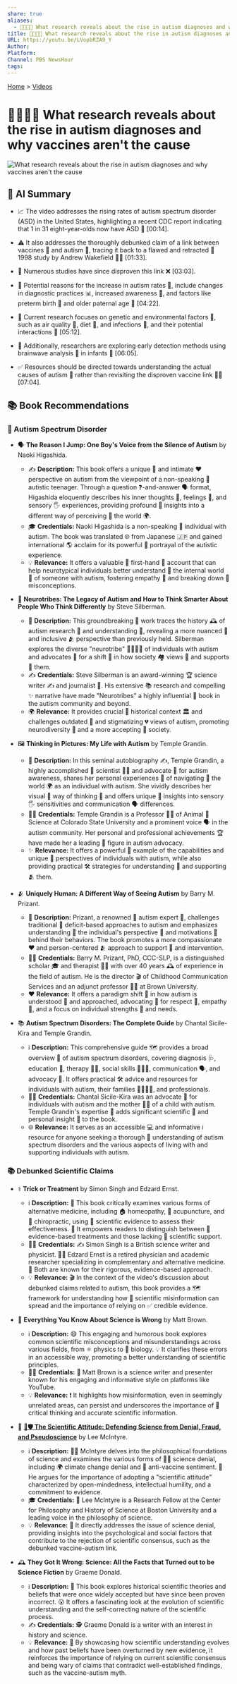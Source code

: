 ```yaml
---
share: true
aliases:
  - 🥼🧠🚫💉 What research reveals about the rise in autism diagnoses and why vaccines aren't the cause
title: 🥼🧠🚫💉 What research reveals about the rise in autism diagnoses and why vaccines aren't the cause
URL: https://youtu.be/LVopbRZA9_Y
Author: 
Platform: 
Channel: PBS NewsHour
tags: 
---
```

[Home](../index.md) > [Videos](./index.md)  
# 🥼🧠🚫💉 What research reveals about the rise in autism diagnoses and why vaccines aren't the cause  
![What research reveals about the rise in autism diagnoses and why vaccines aren't the cause](https://youtu.be/LVopbRZA9_Y)  
  
## 🤖 AI Summary  
  
* 📈 The video addresses the rising rates of autism spectrum disorder (ASD) in the United States, highlighting a recent CDC report indicating that 1 in 31 eight-year-olds now have ASD 🧩 [00:14].  
  
* ⚠️ It also addresses the thoroughly debunked claim of a link between vaccines 💉 and autism 🧩, tracing it back to a flawed and retracted 🚫 1998 study by Andrew Wakefield 👨‍⚕️ [01:33].  
  
* 🔬 Numerous studies have since disproven this link ❌ [03:03].  
  
* 🤔 Potential reasons for the increase in autism rates 🧩, include changes in diagnostic practices 📊, increased awareness 📢, and factors like preterm birth 👶 and older paternal age 👴 [04:22].  
  
* 🧬 Current research focuses on genetic and environmental factors 🌿, such as air quality 💨, diet 🍎, and infections 🦠, and their potential interactions 🤝 [05:12].  
  
* 🧠 Additionally, researchers are exploring early detection methods using brainwave analysis 📡 in infants 👶 [06:05].  
  
* ✅ Resources should be directed towards understanding the actual causes of autism 🧩 rather than revisiting the disproven vaccine link 💉❌ [07:04].  
  
## 📚 Book Recommendations  
  
### 🧩 Autism Spectrum Disorder  
  
- 🗣️ **The Reason I Jump: One Boy's Voice from the Silence of Autism** by Naoki Higashida.  
    - ✍️ **Description:** This book offers a unique 🌟 and intimate ❤️ perspective on autism from the viewpoint of a non-speaking 🙊 autistic teenager. Through a question ❓-and-answer 🗣️ format, Higashida eloquently describes his inner thoughts 🤔, feelings 🥰, and sensory 🖐️ experiences, providing profound 🧠 insights into a different way of perceiving 👀 the world 🌍.  
    - 🎓 **Credentials:** Naoki Higashida is a non-speaking 🙊 individual with autism. The book was translated 🌐 from Japanese 🇯🇵 and gained international 🌎 acclaim for its powerful 💪 portrayal of the autistic experience.  
    - 💡 **Relevance:** It offers a valuable 🥇 first-hand 🙋 account that can help neurotypical individuals better understand 🤔 the internal world 🌌 of someone with autism, fostering empathy 🤗 and breaking down 🧱 misconceptions.  
  
- 🧠 **Neurotribes: The Legacy of Autism and How to Think Smarter About People Who Think Differently** by Steve Silberman.  
    - 📜 **Description:** This groundbreaking 🚀 work traces the history 🕰️ of autism research 🔬 and understanding 🤔, revealing a more nuanced 🌈 and inclusive 🫂 perspective than previously held. Silberman explores the diverse "neurotribe" 👨‍👩‍👧‍👦 of individuals with autism and advocates 📣 for a shift 🔄 in how society 🏘️ views 👀 and supports 🤝 them.  
    - ✍️ **Credentials:** Steve Silberman is an award-winning 🏆 science writer ✍️ and journalist 📰. His extensive 📚 research and compelling ✨ narrative have made "Neurotribes" a highly influential 👑 book in the autism community and beyond.  
    - 🌍 **Relevance:** It provides crucial 🔑 historical context 🏛️ and challenges outdated 👴 and stigmatizing 💔 views of autism, promoting neurodiversity 🧠 and a more accepting 🥰 society.  
  
- 🖼️ **Thinking in Pictures: My Life with Autism** by Temple Grandin.  
    - 📖 **Description:** In this seminal autobiography ✍️, Temple Grandin, a highly accomplished 🥇 scientist 👩‍🔬 and advocate 📣 for autism awareness, shares her personal experiences 🥰 of navigating 🧭 the world 🌍 as an individual with autism. She vividly describes her visual 👀 way of thinking 🤔 and offers unique 🌟 insights into sensory 🖐️ sensitivities and communication 🗣️ differences.  
    - 👩‍🏫 **Credentials:** Temple Grandin is a Professor 👩‍🏫 of Animal 🐾 Science at Colorado State University and a prominent voice 🗣️ in the autism community. Her personal and professional achievements 🏆 have made her a leading 🚀 figure in autism advocacy.  
    - ✨ **Relevance:** It offers a powerful 💪 example of the capabilities and unique 🌟 perspectives of individuals with autism, while also providing practical 🛠️ strategies for understanding 🤔 and supporting 🫂 them.  
  
- 🫂 **Uniquely Human: A Different Way of Seeing Autism** by Barry M. Prizant.  
    - 📝 **Description:** Prizant, a renowned 🌟 autism expert 🧠, challenges traditional 👴 deficit-based approaches to autism and emphasizes understanding 🤔 the individual's perspective 👀 and motivations 🤔 behind their behaviors. The book promotes a more compassionate ❤️ and person-centered 🫂 approach to support 🤝 and intervention.  
    - 👩‍⚕️ **Credentials:** Barry M. Prizant, PhD, CCC-SLP, is a distinguished scholar 🎓 and therapist 👩‍⚕️ with over 40 years 🕰️ of experience in the field of autism. He is the director 🎬 of Childhood Communication Services and an adjunct professor 👩‍🏫 at Brown University.  
    - ❤️ **Relevance:** It offers a paradigm shift 🔄 in how autism is understood 🤔 and approached, advocating 📣 for respect 🙏, empathy 🤗, and a focus on individual strengths 💪 and needs.  
  
- 📚 **Autism Spectrum Disorders: The Complete Guide** by Chantal Sicile-Kira and Temple Grandin.  
    - ℹ️ **Description:** This comprehensive guide 🗺️ provides a broad overview 🔭 of autism spectrum disorders, covering diagnosis 🩺, education 🏫, therapy 🧑‍⚕️, social skills 🧑‍🤝‍🧑, communication 🗣️, and advocacy 📣. It offers practical 🛠️ advice and resources for individuals with autism, their families 👨‍👩‍👧‍👦, and professionals.  
    - 👩‍👧 **Credentials:** Chantal Sicile-Kira was an advocate 📣 for individuals with autism and the mother 👩‍👧 of a child with autism. Temple Grandin's expertise 🧠 adds significant scientific 🔬 and personal insight 🥰 to the book.  
    - 🌐 **Relevance:** It serves as an accessible 💻 and informative ℹ️ resource for anyone seeking a thorough 💯 understanding of autism spectrum disorders and the various aspects of living with and supporting individuals with autism.  
  
### 📚 Debunked Scientific Claims  
  
- ⚕️ **Trick or Treatment** by Simon Singh and Edzard Ernst.  
    - ℹ️ **Description:** 📖 This book critically examines various forms of alternative medicine, including 🏠 homeopathy, 📍 acupuncture, and 🦴 chiropractic, using 🔬 scientific evidence to assess their effectiveness. 💪 It empowers readers to distinguish between 🧪 evidence-based treatments and those lacking 🚫 scientific support.  
    - 👨‍🔬 **Credentials:** ✍️ Simon Singh is a British science writer and physicist. 👨‍⚕️ Edzard Ernst is a retired physician and academic researcher specializing in complementary and alternative medicine. 💯 Both are known for their rigorous, evidence-based approach.  
    - 💡 **Relevance:** 🎬 In the context of the video's discussion about debunked claims related to autism, this book provides a 🗺️ framework for understanding how 📢 scientific misinformation can spread and the importance of relying on ✅ credible evidence.  
  
- 🤪 **Everything You Know About Science is Wrong** by Matt Brown.  
    - ℹ️ **Description:** 😄 This engaging and humorous book explores common scientific misconceptions and misunderstandings across various fields, from ⚛️ physics to 🌿 biology. 💡 It clarifies these errors in an accessible way, promoting a better understanding of scientific principles.  
    - 👨‍💻 **Credentials:** 🎤 Matt Brown is a science writer and presenter known for his engaging and informative style on platforms like YouTube.  
    - 💡 **Relevance:** ❗ It highlights how misinformation, even in seemingly unrelated areas, can persist and underscores the importance of 🧠 critical thinking and accurate scientific information.  
  
- 🤔 **[🥼🛡️ The Scientific Attitude: Defending Science from Denial, Fraud, and Pseudoscience](../books/the-scientific-attitude.md)** by Lee McIntyre.  
    - ℹ️ **Description:** 👨‍🏫 McIntyre delves into the philosophical foundations of science and examines the various forms of 🙅‍♂️ science denial, including 🌍 climate change denial and 💉 anti-vaccine sentiment. 📣 He argues for the importance of adopting a "scientific attitude" characterized by open-mindedness, intellectual humility, and a commitment to evidence.  
    - 🎓 **Credentials:** 🔬 Lee McIntyre is a Research Fellow at the Center for Philosophy and History of Science at Boston University and a leading voice in the philosophy of science.  
    - 💡 **Relevance:** 🎯 It directly addresses the issue of science denial, providing insights into the psychological and social factors that contribute to the rejection of scientific consensus, such as the debunked vaccine-autism link.  
  
- 🕰️ **They Got It Wrong: Science: All the Facts that Turned out to be Science Fiction** by Graeme Donald.  
    - ℹ️ **Description:** 📜 This book explores historical scientific theories and beliefs that were once widely accepted but have since been proven incorrect. 😮 It offers a fascinating look at the evolution of scientific understanding and the self-correcting nature of the scientific process.  
    - ✍️ **Credentials:** 🕵️ Graeme Donald is a writer with an interest in history and science.  
    - 💡 **Relevance:** 🔄 By showcasing how scientific understanding evolves and how past beliefs have been overturned by new evidence, it reinforces the importance of relying on current scientific consensus and being wary of claims that contradict well-established findings, such as the vaccine-autism myth.  
